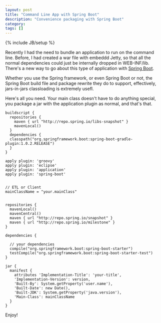 ```yaml
---
layout: post
title: "Command Line App with Spring Boot"
description: "Convenience packaging with Spring Boot"
category:
tags: []
---
```

{% include JB/setup %}

Recently I had the need to bundle an application to run on the command line.  Before, I had created a war file with embeddd Jetty, so that all the normal dependencies could just be internally dropped in WEB-INF/lib.  There's a new way to go about this type of application with [Spring Boot](http://projects.spring.io/spring-boot/).

Whether you use the Spring framework, or even Spring Boot or not, the Spring Boot build file and package rewrite they do to support, effectively, jars-in-jars classloading is extremely usefl.

Here's all you need.  Your main class doesn't have to do anything special, you package a jar with the application plugin as normal, and that's that.


```
buildscript {
  repositories {
    maven { url "http://repo.spring.io/libs-snapshot" }
    mavenLocal()
  }
  dependencies {
  classpath("org.springframework.boot:spring-boot-gradle-plugin:1.0.2.RELEASE")
  }
}

apply plugin: 'groovy'
apply plugin: 'eclipse'
apply plugin: 'application'
apply plugin: 'spring-boot'


// ETL or Client
mainClassName = "your.mainClass"


repositories {
  mavenLocal()
  mavenCentral()
  maven { url "http://repo.spring.io/snapshot" }
  maven { url "http://repo.spring.io/milestone" }
}

dependencies {

  // your dependencies
  compile("org.springframework.boot:spring-boot-starter")
  testCompile("org.springframework.boot:spring-boot-starter-test")
}

jar {
  manifest {
    attributes 'Implementation-Title': 'your-title',
    'Implementation-Version': version,
    'Built-By': System.getProperty('user.name'),
    'Built-Date': new Date(),
    'Built-JDK': System.getProperty('java.version'),
    'Main-Class': mainClassName
  }
}

```


Enjoy!

